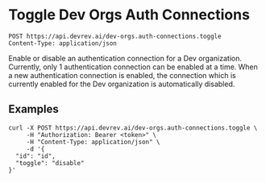 # Toggle Dev Orgs Auth Connections

```http
POST https://api.devrev.ai/dev-orgs.auth-connections.toggle
Content-Type: application/json
```

Enable or disable an authentication connection for a Dev organization.
Currently, only 1 authentication connection can be enabled at a time.
When a new authentication connection is enabled, the connection which
is currently enabled for the Dev organization is automatically
disabled.




## Examples

```shell
curl -X POST https://api.devrev.ai/dev-orgs.auth-connections.toggle \
     -H "Authorization: Bearer <token>" \
     -H "Content-Type: application/json" \
     -d '{
  "id": "id",
  "toggle": "disable"
}'
```